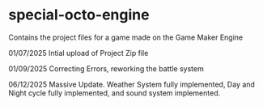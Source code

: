 # special-octo-engine
Contains the project files for a game made on the Game Maker Engine

01/07/2025
Intial upload of Project Zip file

01/09/2025
Correcting Errors, reworking the battle system

06/12/2025
Massive Update. Weather System fully implemented, Day and Night cycle fully implemented, and sound system implemented.
